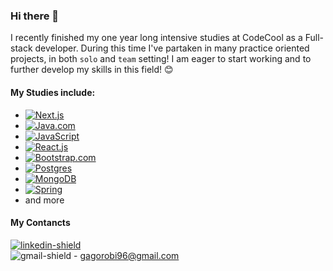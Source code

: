 ### Hi there 👋

  I recently finished my one year long intensive studies at CodeCool as a Full-stack developer. During this time I've partaken in many practice oriented projects, in both `solo` and `team` setting! I am eager to start working and to further develop my skills in this field! 😊
  
#### My Studies include:
* [![Next.js]][Next-url]
* [![Java.com]][Java-url]
* [![JavaScript](https://img.shields.io/badge/javascript-%23323330.svg?style=for-the-badge&logo=javascript&logoColor=%23F7DF1E)](https://en.wikipedia.org/wiki/JavaScript)
* [![React.js]][React-url]
* [![Bootstrap.com]][Bootstrap-url]
* [![Postgres]][postgre-url]
* [![MongoDB]][mongo-url]
* [![Spring]][spring-url]
* and more


#### My Contancts
[![linkedin-shield]][linkedin-url] <br/>
![gmail-shield] - gagorobi96@gmail.com

[linkedin-shield]: https://img.shields.io/badge/-LinkedIn-black.svg?style=for-the-badge&logo=linkedin&colorB=555
[linkedin-url]: https://www.linkedin.com/in/robert-gago-cc/
[gmail-shield]: https://img.shields.io/badge/Gmail-D14836?style=for-the-badge&logo=gmail&logoColor=white
[Next.js]: https://img.shields.io/badge/next.js-000000?style=for-the-badge&logo=nextdotjs&logoColor=white
[Next-url]: https://nextjs.org/
[React.js]: https://img.shields.io/badge/React-20232A?style=for-the-badge&logo=react&logoColor=61DAFB
[React-url]: https://reactjs.org/
[Bootstrap.com]: https://img.shields.io/badge/Bootstrap-563D7C?style=for-the-badge&logo=bootstrap&logoColor=white
[Bootstrap-url]: https://getbootstrap.com
[Java.com]: https://img.shields.io/badge/java-%23ED8B00.svg?style=for-the-badge&logo=openjdk&logoColor=white
[Java-url]: https://www.java.com/en/
[JavaScript]:https://img.shields.io/badge/javascript-%23323330.svg?style=for-the-badge&logo=javascript&logoColor=%23F7DF1E
[Postgres]:https://img.shields.io/badge/postgres-%23316192.svg?style=for-the-badge&logo=postgresql&logoColor=white
[postgre-url]:https://www.postgresql.org/
[MongoDB]:https://img.shields.io/badge/MongoDB-%234ea94b.svg?style=for-the-badge&logo=mongodb&logoColor=white
[mongo-url]:https://www.mongodb.com/
[Spring]:https://img.shields.io/badge/spring-%236DB33F.svg?style=for-the-badge&logo=spring&logoColor=white
[spring-url]:https://spring.io/
